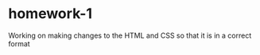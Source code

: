 # homework-1
 <p>Working on making changes to the HTML and CSS so that it is in a correct format</p>
